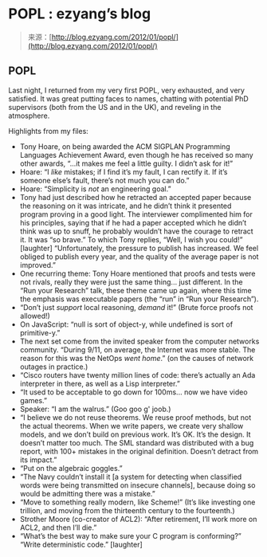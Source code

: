 <!--yml
category: 未分类
date: 2024-07-01 18:17:36
-->

# POPL : ezyang’s blog

> 来源：[http://blog.ezyang.com/2012/01/popl/](http://blog.ezyang.com/2012/01/popl/)

## POPL

Last night, I returned from my very first POPL, very exhausted, and very satisfied. It was great putting faces to names, chatting with potential PhD supervisors (both from the US and in the UK), and reveling in the atmosphere.

Highlights from my files:

*   Tony Hoare, on being awarded the ACM SIGPLAN Programming Languages Achievement Award, even though he has received so many other awards, “...it makes me feel a little guilty. I didn’t ask for it!”
*   Hoare: “I *like* mistakes; if I find it’s my fault, I can rectify it. If it’s someone else’s fault, there’s not much you can do.”
*   Hoare: “Simplicity is *not* an engineering goal.”
*   Tony had just described how he retracted an accepted paper because the reasoning on it was intricate, and he didn’t think it presented program proving in a good light. The interviewer complimented him for his principles, saying that if he had a paper accepted which he didn’t think was up to snuff, he probably wouldn’t have the courage to retract it. It was “so brave.” To which Tony replies, “Well, I wish you could!” [laughter] “Unfortunately, the pressure to publish has increased. We feel obliged to publish every year, and the quality of the average paper is not improved.”
*   One recurring theme: Tony Hoare mentioned that proofs and tests were not rivals, really they were just the same thing... just different. In the “Run your Research” talk, these theme came up again, where this time the emphasis was executable papers (the “run” in “Run your Research”).
*   “Don’t just *support* local reasoning, *demand* it!” (Brute force proofs not allowed!)
*   On JavaScript: “null is sort of object-y, while undefined is sort of primitive-y.”
*   The next set come from the invited speaker from the computer networks community. “During 9/11, on average, the Internet was more stable. The reason for this was the NetOps *went home*.” (on the causes of network outages in practice.)
*   “Cisco routers have twenty million lines of code: there’s actually an Ada interpreter in there, as well as a Lisp interpreter.”
*   “It used to be acceptable to go down for 100ms... now we have video games.”
*   Speaker: “I am the walrus.” (Goo goo g' joob.)
*   “I believe we do not reuse theorems. We reuse proof methods, but not the actual theorems. When we write papers, we create very shallow models, and we don’t build on previous work. It’s OK. It’s the design. It doesn’t matter too much. The SML standard was distributed with a bug report, with 100+ mistakes in the original definition. Doesn’t detract from its impact.”
*   “Put on the algebraic goggles.”
*   “The Navy couldn’t install it [a system for detecting when classified words were being transmitted on insecure channels], because doing so would be admitting there was a mistake.”
*   “Move to something really modern, like Scheme!” (It’s like investing one trillion, and moving from the thirteenth century to the fourteenth.)
*   Strother Moore (co-creator of ACL2): “After retirement, I’ll work more on ACL2, and then I’ll die.”
*   “What’s the best way to make sure your C program is conforming?” “Write deterministic code.” [laughter]